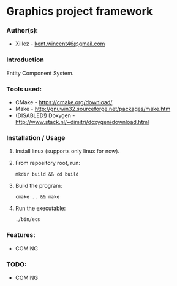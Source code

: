 # Graphics project framework

### Author(s): ###

- Xillez - kent.wincent46@gmail.com

### Introduction

Entity Component System.

### Tools used:

- CMake - https://cmake.org/download/
- Make - http://gnuwin32.sourceforge.net/packages/make.htm
- (DISABLED!) Doxygen - http://www.stack.nl/~dimitri/doxygen/download.html

### Installation / Usage
1. Install linux (supports only linux for now).

2. From repository root, run:

   ```Shell
   mkdir build && cd build
   ```


3. Build the program: 
   ```Shell
   cmake .. && make
   ```
  4. Run the executable:

     ``` 
     ./bin/ecs
     ```

### Features: 

- COMING

### TODO:

- COMING
